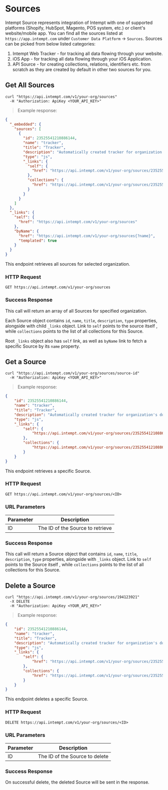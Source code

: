 # Sources

Intempt Source represents integration of Intempt with one of supported platforms (Shopify, HubSpot, Magento, POS system, etc.) or client's website/mobile app. You can find all the sources listed at `https://app.intempt.com` under `Customer Data Platform` -> `Sources`. Sources can be picked from below listed categories:

1. Intempt Web Tracker - for tracking all data flowing through your website.
2. iOS App - for tracking all data flowing through your iOS Application.
3. API Source - for creating collections, relations, identifiers etc. from scratch as they are created by default in other two sources for you. 

## Get All Sources

```shell
curl "https://api.intempt.com/v1/your-org/sources"
  -H "Authorization: ApiKey <YOUR_API_KEY>"
```

> Example response:

```json
{
  "_embedded": {
    "sources": [
      {
        "id": 23525541210886144,
        "name": "tracker",
        "title": "Tracker",
        "description": "Automatically created tracker for organization's domain",
        "type": "js",
        "_links": {
          "self": {
            "href": "https://api.intempt.com/v1/your-org/sources/23525541210886144"
          },
          "collections": {
            "href": "https://api.intempt.com/v1/your-org/sources/23525541210886144/collections"
          }
        }
      }
    ]
  },
  "_links": {
    "self": {
      "href": "https://api.intempt.com/v1/your-org/sources"
    },
    "byName": {
      "href": "https://api.intempt.com/v1/your-org/sources{?name}",
      "templated": true
    }
  }
}
```

This endpoint retrieves all sources for selected organization.

### HTTP Request

`GET https://api.intempt.com/v1/your-org/sources`

### Success Response

This call will return an array of all Sources for specified organization. 

Each Source object contains `id`, `name`, `title`, `description`, `type` properties, alongside with child `_links` object. Link to `self` points to the source itself , while `collections` points to the list of all collections for this Source.

Root `_links` object also has `self` link, as well as `byName` link to fetch a specific Source by its `name` property.

## Get a Source

```shell
curl "https://api.intempt.com/v1/your-org/sources/source-id"
  -H "Authorization: ApiKey <YOUR_API_KEY>"
```

> Example response:

```json
{
    "id": 23525541210886144,
    "name": "tracker",
    "title": "Tracker",
    "description": "Automatically created tracker for organization's domain",
    "type": "js",
    "_links": {
        "self": {
            "https://api.intempt.com/v1/your-org/sources/23525541210886144"
        },
        "collections": {
            "https://api.intempt.com/v1/your-org/sources/23525541210886144/collections"
        }
    }
}
```

This endpoint retrieves a specific Source.

### HTTP Request

`GET https://api.intempt.com/v1/your-org/sources/<ID>`

### URL Parameters

Parameter | Description
--------- | -----------
ID | The ID of the Source to retrieve

### Success Response

This call will return a Source object that contains `id`, `name`, `title`, `description`, `type` properties, alongside with `_links` object. Link to `self` points to the Source itself , while `collections` points to the list of all collections for this Source.

## Delete a Source

```shell
curl "https://api.intempt.com/v1/your-org/sources/194123921"
  -X DELETE
  -H "Authorization: ApiKey <YOUR_API_KEY>"
```
> Example response:

```json
{
    "id": 23525541210886144,
    "name": "tracker",
    "title": "Tracker",
    "description": "Automatically created tracker for organization's domain",
    "type": "js",
    "_links": {
        "self": {
            "href": "https://api.intempt.com/v1/your-org/sources/23525541210886144"
        },
        "collections": {
            "href": "https://api.intempt.com/v1/your-org/sources/23525541210886144/collections"
        }
    }
}
```

This endpoint deletes a specific Source.

### HTTP Request

`DELETE https://api.intempt.com/v1/your-org/sources/<ID>`

### URL Parameters

Parameter | Description
--------- | -----------
ID | The ID of the Source to delete

### Success Response

On successful delete, the deleted Source will be sent in the response.

